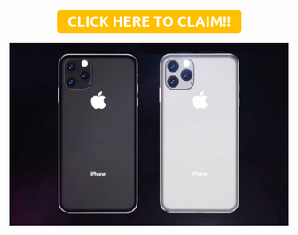 <p align="center">
<a href="https://circumcentral.github.io">
<img border="0" alt="CLICK HERE TO CLAIM !!" src="button_click-here-to-claim.png">
</a>
</p>
<p align="center">
  <img src="iphone-11-render-2.jpg" width="1000" alt="iPhone 11">
</p>
